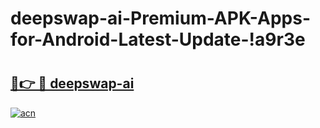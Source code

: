 # deepswap-ai-Premium-APK-Apps-for-Android-Latest-Update-!a9r3e

# <h2><a href="https://uekncv.esa.edu.pl?title=deepswap-ai&ref=a9r3e">🔗👉 🔴 deepswap-ai</a></h2>

[![acn](https://github.com/user-attachments/assets/0f9c940e-d8b0-45ae-aac7-cd30a18b3e1c)](https://uekncv.esa.edu.pl?title=deepswap-ai&ref=a9r3e)

